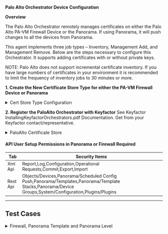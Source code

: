 **Palo Alto Orchestrator Device Configuration**

**Overview**

The Palo Alto Orchestrator remotely manages certificates on either the Palo Alto PA-VM Firewall Device or the Panorama.  If using Panorama, it will push changes to all the devices from Panorama.

This agent implements three job types – Inventory, Management Add, and Management Remove. Below are the steps necessary to configure this Orchestrator.  It supports adding certificates with or without private keys.

NOTE: Palo Alto does not support incremental certificate inventory. If you have large numbers of certificates in your environment it is recommended to limit the frequency of inventory jobs to 30 minutes or more.

**1. Create the New Certificate Store Type for either the PA-VM Firewall Device or Panorama**

<details>
	<summary>Cert Store Type Configuration</summary>
	
In Keyfactor Command create a new Certificate Store Type similar to the one below:

#### STORE TYPE CONFIGURATION
SETTING TAB  |  CONFIG ELEMENT	| DESCRIPTION
------|-----------|------------------
Basic |Name	|Descriptive name for the Store Type.  PaloAlto can be used.
Basic |Short Name	|The short name that identifies the registered functionality of the orchestrator. Must be PaloAlto
Basic |Custom Capability|You can leave this unchecked and use the default.
Basic |Job Types	|Inventory, Add, and Remove are the supported job types. 
Basic |Needs Server	|Must be checked
Basic |Blueprint Allowed	|Unchecked
Basic |Requires Store Password	|Determines if a store password is required when configuring an individual store.  This must be unchecked.
Basic |Supports Entry Password	|Determined if an individual entry within a store can have a password.  This must be unchecked.
Advanced |Store Path Type| Determines how the user will enter the store path when setting up the cert store.  Freeform
Advanced |Supports Custom Alias	|Determines if an individual entry within a store can have a custom Alias.  This must be Required
Advanced |Private Key Handling |Determines how the orchestrator deals with private keys.  Optional
Advanced |PFX Password Style |Determines password style for the PFX Password. Default

#### CUSTOM FIELDS FOR STORE TYPE
NAME          |  DISPLAY NAME	| TYPE | DEFAULT VALUE | DEPENDS ON | REQUIRED |DESCRIPTION
--------------|-----------------|-------|--------------|-------------|---------|--------------
ServerUsername|Server Username  |Secret |              |Unchecked    |Yes       |Palo Alto Api User Name
ServerPassword|Server Password  |Secret |              |Unchecked    |Yes       |Palo Alto Api Password
ServerUseSsl  |Use SSL          |Bool   |True          |Unchecked    |Yes       |Requires SSL Connection
DeviceGroup   |Device Group     |String |              |Unchecked    |No        |Device Group on Panorama that changes will be pushed to.

#### ENTRY PARAMETERS FOR STORE TYPE
NAME          |  DISPLAY NAME	| TYPE           | DEFAULT VALUE | DEPENDS ON | REQUIRED WHEN |DESCRIPTION
--------------|-----------------|----------------|-------------- |-------------|---------------|--------------
TlsMinVersion |TLS Min Version  |Multiple Choice |               |Unchecked    |No             |Min TLS Version for the Binding (,tls1-0,tls1-1,tls1-2) note first multiple choice item is empty
TlsMaxVersion |TLS Max Version  |Multiple Choice |               |Unchecked    |No             |Max TLS Version for the Binding (,tls1-0,tls1-1,tls1-2,max) note first multiple choice item is empty
TlsProfileName|TLS Profile Name |String          |               |Unchecked    |No             |Name of the binding to deploy certificate to
ServerUseSsl  |Use SSL          |Bool            |True           |Unchecked    |Yes            |Requires SSL Connection

</details>

**2. Register the PaloAlto Orchestrator with Keyfactor**
See Keyfactor InstallingKeyfactorOrchestrators.pdf Documentation.  Get from your Keyfactor contact/representative.

<details>
<summary>PaloAlto Certificate Store</summary>
In Keyfactor Command, navigate to Certificate Stores from the Locations Menu.  Click the Add button to create a new Certificate Store using the settings defined below.

#### STORE CONFIGURATION 
CONFIG ELEMENT	|DESCRIPTION
----------------|---------------
Category	|The type of certificate store to be configured. Select category based on the display name configured above "PaloAlto".
Container	|This is a logical grouping of like stores. This configuration is optional and does not impact the functionality of the store.
Client Machine	|The hostname of the Panorama or Firewall.  Sample is "palourl.cloudapp.azure.com".
Store Path	| **Panorama Level Certs:**<br>/config/panorama<br>**Firewall Certs:**<br>/config/shared<br>**Panorama Template Certs:**<br>/config<br>/devices<br>/entry[@name='localhost.localdomain']<br>/template<br>/entry[@name='CertificatesTemplate']<br>/config<br>/shared<br> if using Panorama Templates where 'CertificateTemplate' is the actual name of the template
Orchestrator	|This is the orchestrator server registered with the appropriate capabilities to manage this certificate store type. 
Inventory Schedule	|The interval that the system will use to report on what certificates are currently in the store. 
Use SSL	|This should be checked.
User	|ApiUser Setup for either Panorama or the Firewall Device
Password |Api Password Setup for the user above

</details>

#### API User Setup Permissions in Panorama or Firewall Required
Tab          |  Security Items	
--------------|--------------------------
Xml Api       |Report,Log,Configuration,Operational Requests,Commit,Export,Import
Rest Api      |Objects/Devices,Panorama/Scheduled Config Push,Panorama/Templates,Panorama/Template Stacks,Panorama/Device Groups,System/Configuration,Plugins/Plugins
*** 

## Test Cases
<details>
<summary>Firewall, Panorama Template and Panorama Level</summary>

Case Number|Case Name|Store Path|Enrollment Params|Expected Results|Passed|Screenshots
-------|----------|------------------|--------------------|----------------------------|----|--------
TC1|Firewall Enroll No Bindings|/config/shared|**Alias**:<br>TC1|Cert and Chain Installed on Firewall|True|![](images/TC1.gif)
TC2|Firewall Remove No Bindings|/config/shared|**Alias**:<br>TC1|Cert Removed From Firewall|True|![](images/TC2.gif)
TC3|Firewall Enroll Bindings|/config/shared|**Alias**:<br>TC3<br>**TLS Min Version**:<br>tls1-0<br>**TLS Max Version**:<br>max<br>**TLS Profile Name**:<br>FirewallOnlyBinding|Cert added to Firewall and Bound to TLS Profile|True|![](images/TC3.gif)
TC4|Firewall Remove Bound Certificate|/config/shared|N/A|Will not Remove Bound certificate Error Occurs|True|![](images/TC4.gif)
TC5|Firewall One Click Renew Bound Cert|/config/shared|N/A|Renews cert create with new name bind.  Leave old one around.|True|![](images/TC5.gif)
TC6|Firewall Configure Renew Bound Cert|/config/shared|N/A|Renews cert create with new name bind.  Leave old one around.|True|![](images/TC6.gif)
TC7|Firewall Invalid Store Path|/config|N/A|Errors out with Invalid path.|True|![](images/TC7.gif)
TC8|Firewall Inventory|/config/shared|N/A|Job Completes with Inventory of certificates from Firewall.|True|![](images/TC8.gif)
TC9|Panorama Template Enroll No Bindings|/config<br>/devices<br>/entry[@name=<br>'localhost.localdomain']<br>/template<br>/entry[@name=<br>'CertificatesTemplate']<br>/config<br>/shared|**Alias**:<br>TC9|Cert and Chain Installed on Panorama Template and pushed to the firewall.|True|![](images/TC9.gif)
TC10|Panorama Template Remove No Bindings|/config<br>/devices<br>/entry[@name=<br>'localhost.localdomain']<br>/template<br>/entry[@name=<br>'CertificatesTemplate']<br>/config<br>/shared|**Alias**:<br>TC9|Cert Removed From Panorama and pushed to firewalls|True|![](images/TC10.gif)
TC11|Panorama Template Enroll Bindings|/config<br>/devices<br>/entry[@name=<br>'localhost.localdomain']<br>/template/entry[@name=<br>'CertificatesTemplate']<br>/config<br>/shared|**Alias**:<br>TC11<br>**TLS Min Version**:<br>tls1-0<br>**TLS Max Version**:<br>max<br>**TLS Profile Name**:<br>TestBindings|Cert added to Pan Template, Bound to TLS Profile and pushed to firewalls|True|![](images/TC11.gif)
TC12|Panorama Template Remove Bound Certificate|/config<br>/devices<br>/entry[@name=<br>'localhost.localdomain']<br>/template<br>/entry[@name=<br>'CertificatesTemplate']<br>/config/<br>shared|N/A|Will Not Remove Certificate because it is bound.  Error will show.|True|![](images/TC12.gif)
TC13|Panorama Template One Click Renew Bound Cert|/config<br>/devices<br>/entry[@name=<br>'localhost.localdomain']<br>/template<br>/entry[@name=<br>'CertificatesTemplate']<br>/config/<br>shared|N/A|Renews cert create with new name bind.  Leave old one around.  Push to Firewalls|True|![](images/TC13.gif)
TC14|Panorama Template Configure Renew Bound Cert|/config<br>/devices<br>/entry[@name=<br>'localhost.localdomain']<br>/template<br>/entry[@name=<br>'CertificatesTemplate']<br>/config/<br>shared|N/A|Renews cert create with new name bind.  Leave old one around.|True|![](images/TC14.gif)
TC15|Panorama Template Invalid **Template** in Store Path|/config<br>/devices<br>/entry[@name=<br>'localhost.localdomain']<br>/template<br>/entry[@name=<br>'CertificatesTemplate1']<br>/config/<br>shared|N/A|Errors out saying template does not exist|True|![](images/TC15.gif)
TC16|Panorama Template Invalid Store Path|/config<br>/devices[@name=<br>'CertificatesTemplate1']<br>/config<br>/shared|N/A|Errors out saying invalid path|True|![](images/TC16.gif)
TC17|Panorama Template Inventory|/config<br>/devices<br>/entry<br>[@name=<br>'localhost.localdomain']<br>/template<br>/entry[@name=<br>'CertificatesTemplate']<br>/config<br>/<br>shared|N/A|Job Completes with Inventory of certificates from Panorama Template.|True|![](images/TC17.gif)
TC18|Panorama Enroll No Bindings|/config/panorama|**Alias**:<br>TC18|Cert and Chain Installed on Panorama|True|![](images/TC18.gif)
TC19|Panorama Remove No Bindings|/config/panorama|**Alias**:<br>TC19|Cert Removed From Panorama|True|![](images/TC19.gif)
TC20|Panorama Add Bindings|/config/panorama|**Alias**:<br>TC20<br>**TLS Min Version**:<br>tls1-0<br>**TLS Max Version**:<br>max<br>**TLS Profile Name**:<br>PanLevelBindings|Cert added to Panorama and Bound to TLS Profile|True|![](images/TC20.gif)
TC21|Panorama Remove Bound Certificate|/config/panorama|N/A|Will not Remove Bound certificate Error Occurs|True|![](images/TC21.gif)
TC22|Panorama One Click Renew Bound Cert|/config/panorama|N/A|Renews cert create with new name bind.  Leave old one around.|True|![](images/TC22.gif)
TC23|Panorama Configure Renew Bound Cert|/config/panorama|N/A|Renews cert create with new name bind.  Leave old one around.|True|![](images/TC23.gif)
TC24|Panorama Invalid Store Path|/panorama|N/A|Errors out with Invalid path.|True|![](images/TC24.gif)
TC25|Panorama Inventory|/config/panorama|N/A|Job Completes with Inventory of certificates from Panorama.|True|![](images/TC25.gif)

</details>